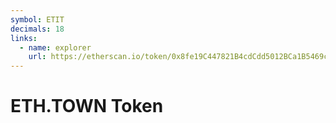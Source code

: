 ```yaml
---
symbol: ETIT
decimals: 18
links:
  - name: explorer
    url: https://etherscan.io/token/0x8fe19C447821B4cdCdd5012BCa1B5469cA96d80D
---
```


# ETH.TOWN Token
